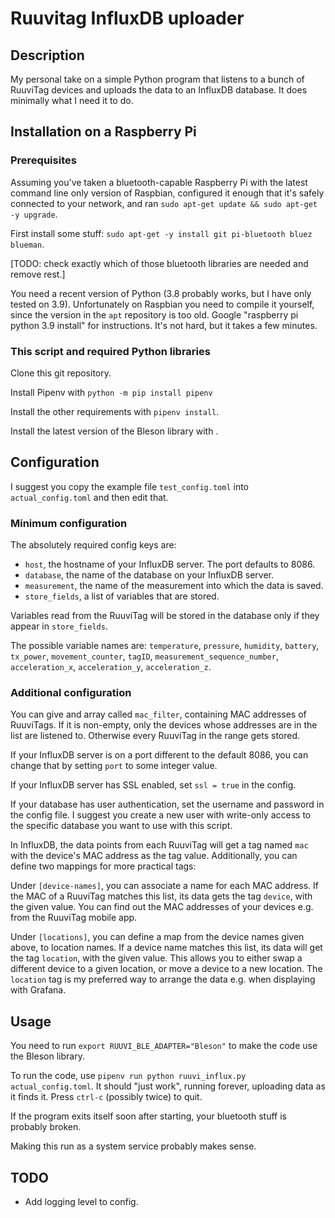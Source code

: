 # Ruuvitag InfluxDB uploader

## Description

My personal take on a simple Python program that listens to a bunch of RuuviTag devices and uploads the data to an
InfluxDB database. It does minimally what I need it to do.

## Installation on a Raspberry Pi

### Prerequisites

Assuming you've taken a bluetooth-capable Raspberry Pi with the latest command line only version of Raspbian, configured
it enough that it's safely connected to your network, and ran `sudo apt-get update && sudo apt-get -y upgrade`.

First install some stuff: `sudo apt-get -y install git pi-bluetooth bluez blueman`.

[TODO: check exactly which of those bluetooth libraries are needed and remove rest.]

You need a recent version of Python (3.8 probably works, but I have only tested on 3.9). Unfortunately on Raspbian
you need to compile it yourself, since the version in the `apt` repository is too old. Google "raspberry pi python 3.9
install" for instructions. It's not hard, but it takes a few minutes.

### This script and required Python libraries

Clone this git repository.

Install Pipenv with `python -m pip install pipenv`

Install the other requirements with `pipenv install`.

Install the latest version of the Bleson library with 
.


## Configuration

I suggest you copy the example file `test_config.toml` into `actual_config.toml` and then edit that.

### Minimum configuration

The absolutely required config keys are:

- `host`, the hostname of your InfluxDB server. The port defaults to 8086.
- `database`, the name of the database on your InfluxDB server.
- `measurement`, the name of the measurement into which the data is saved.
- `store_fields`, a list of variables that are stored.

Variables read from the RuuviTag will be stored in the database only if they appear in `store_fields`.

The possible variable names are: `temperature`, `pressure`, `humidity`, `battery`, `tx_power`, `movement_counter`,
`tagID`, `measurement_sequence_number`, `acceleration_x`, `acceleration_y`, `acceleration_z`.

### Additional configuration

You can give and array called `mac_filter`, containing MAC addresses of RuuviTags. If it is non-empty, only the devices
whose addresses are in the list are listened to. Otherwise every RuuviTag in the range gets stored.

If your InfluxDB server is on a port different to the default 8086, you can change that by setting `port` to some
integer value.

If your InfluxDB server has SSL enabled, set `ssl = true` in the config.

If your database has user authentication, set the username and password in the config file. I suggest you create a new
user with write-only access to the specific database you want to use with this script.

In InfluxDB, the data points from each RuuviTag will get a tag named `mac` with the device's MAC address as the tag
value. Additionally, you can define two mappings for more practical tags:

Under `[device-names]`, you can associate a name for each MAC address. If the MAC of a RuuviTag matches this list,
its data gets the tag `device`, with the given value. You can find out the MAC addresses of your devices e.g. from the
RuuviTag mobile app.

Under `[locations]`, you can define a map from the device names given above, to location names. If a device name matches
this list, its data will get the tag `location`, with the given value. This allows you to either swap a different device
to a given location, or move a device to a new location. The `location` tag is my preferred way to arrange the data e.g.
when displaying with Grafana.

## Usage

You need to run `export RUUVI_BLE_ADAPTER="Bleson"` to make the code use the Bleson library.

To run the code, use `pipenv run python ruuvi_influx.py actual_config.toml`.
It should "just work", running forever, uploading data as it finds it. Press `ctrl-c` (possibly twice) to quit.

If the program exits itself soon after starting, your bluetooth stuff is probably broken.

Making this run as a system service probably makes sense.

## TODO

- Add logging level to config.
